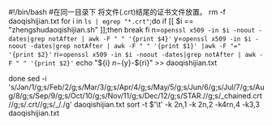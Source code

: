 #!/bin/bash
#在同一目录下 将文件(.crt)结尾的证书文件放置。
rm -f daoqishijian.txt
for i in `ls | egrep "*.crt"`;do
 if [[ $i ==  "zhengshudaoqishijian.sh" ]];then
    break
 fi
  n=`openssl x509 -in $i -noout -dates|grep notAfter | awk -F " " '{print $4}'`
  y=`openssl x509 -in $i -noout -dates|grep notAfter | awk -F " " '{print $1}' |awk -F "=" '{print $2}'`
  ri=`openssl x509 -in $i -noout -dates|grep notAfter | awk -F " " '{print $2}'`
  echo "${i} 		 ${n}-${y}-${ri}" >> daoqishijian.txt
  
done
sed -i 's/Jan/1/g;s/Feb/2/g;s/Mar/3/g;s/Apr/4/g;s/May/5/g;s/Jun/6/g;s/Jul/7/g;s/Aug/8/g;s/Sep/9/g;s/Oct/10/g;s/Nov/11/g;s/Dec/12/g;s/STAR\.//g;s/\_chained.crt//g;s/\.crt//g;s/\_/\./g' daoqishijian.txt
sort -t $'\t' -k 2n,1 -k 2n,2 -k4rn,4 -k3,3 daoqishijian.txt 
